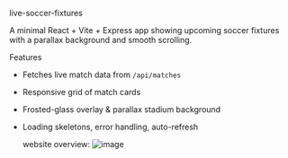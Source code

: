 live-soccer-fixtures

A minimal React + Vite + Express app showing upcoming soccer fixtures with a parallax background and smooth scrolling.

 Features
- Fetches live match data from `/api/matches`  
- Responsive grid of match cards  
- Frosted-glass overlay & parallax stadium background  
- Loading skeletons, error handling, auto-refresh

  website overview:
  ![image](https://github.com/user-attachments/assets/0baf80d3-fc26-4977-be2b-ad6149f453d4)
